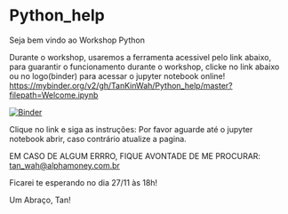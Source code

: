 # Python_help

Seja bem vindo ao Workshop Python

Durante o workshop, usaremos a ferramenta acessivel pelo link abaixo, para guarantir o funcionamento durante o workshop, clicke no link abaixo ou no logo(binder) para acessar o jupyter notebook online!
https://mybinder.org/v2/gh/TanKinWah/Python_help/master?filepath=Welcome.ipynb

[![Binder](https://mybinder.org/badge_logo.svg)](https://mybinder.org/v2/gh/TanKinWah/Python_help/master?filepath=Welcome.ipynb)

Clique no link e siga as instruções:
Por favor aguarde até o jupyter notebook abrir, caso contrário atualize a pagina.

EM CASO DE ALGUM ERRRO, FIQUE AVONTADE DE ME PROCURAR: tan_wah@alphamoney.com.br

Ficarei te esperando no dia 27/11 às 18h!

Um Abraço, Tan!
